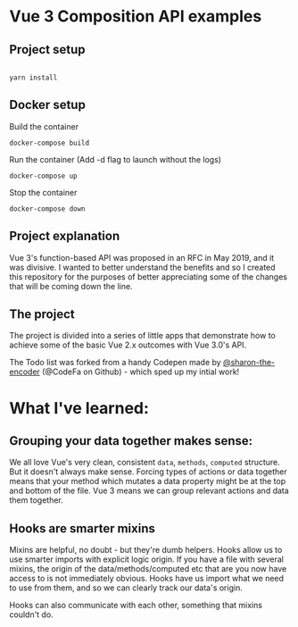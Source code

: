 # Vue 3 Composition API examples

## Project setup

```

yarn install

```

## Docker setup

Build the container

```
docker-compose build
```

Run the container (Add -d flag to launch without the logs)

```
docker-compose up
```

Stop the container

```
docker-compose down
```

## Project explanation

Vue 3's function-based API was proposed in an RFC in May 2019, and it was divisive. I wanted to better understand the benefits and so I created this repository for the purposes of better appreciating some of the changes that will be coming down the line.

## The project

The project is divided into a series of little apps that demonstrate how to achieve some of the basic Vue 2.x outcomes with Vue 3.0's API.

The Todo list was forked from a handy Codepen made by [@sharon-the-encoder](https://codepen.io/sharon-the-encoder) (@CodeFa on Github) - which sped up my intial work!

# What I've learned:

## Grouping your data together makes sense:

We all love Vue's very clean, consistent `data`, `methods`, `computed` structure. But it doesn't always make sense. Forcing types of actions or data together means that your method which mutates a data property might be at the top and bottom of the file. Vue 3 means we can group relevant actions and data them together.

## Hooks are smarter mixins

Mixins are helpful, no doubt - but they're dumb helpers. Hooks allow us to use smarter imports with explicit logic origin. If you have a file with several mixins, the origin of the data/methods/computed etc that are you now have access to is not immediately obvious. Hooks have us import what we need to use from them, and so we can clearly track our data's origin.

Hooks can also communicate with each other, something that mixins couldn't do.
